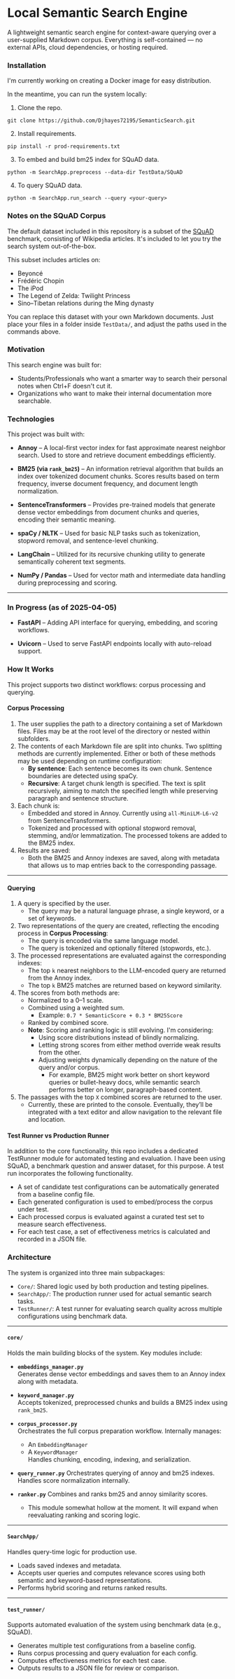 # Local Semantic Search Engine

A lightweight semantic search engine for context-aware querying over a user-supplied Markdown corpus. Everything is self-contained — no external APIs, cloud dependencies, or hosting required.


### Installation

I'm currently working on creating a Docker image for easy distribution.

In the meantime, you can run the system locally:

1. Clone the repo.
```
git clone https://github.com/Djhayes72195/SemanticSearch.git
```

2. Install requirements.
```
pip install -r prod-requirements.txt
```

3. To embed and build bm25 index for SQuAD data.
```
python -m SearchApp.preprocess --data-dir TestData/SQuAD
```

4. To query SQuAD data.
```
python -m SearchApp.run_search --query <your-query>
```

### Notes on the SQuAD Corpus

The default dataset included in this repository is a subset of the [SQuAD](https://rajpurkar.github.io/SQuAD-explorer/) benchmark, consisting of Wikipedia articles. It's included to let you try the search system out-of-the-box.

This subset includes articles on:

- Beyoncé  
- Frédéric Chopin  
- The iPod  
- The Legend of Zelda: Twilight Princess  
- Sino–Tibetan relations during the Ming dynasty

You can replace this dataset with your own Markdown documents. Just place your files in a folder inside `TestData/`, and adjust the paths used in the commands above.


### Motivation

This search engine was built for:
- Students/Professionals who want a smarter way to search their personal notes when Ctrl+F doesn't cut it.
- Organizations who want to make their internal documentation more searchable.

### Technologies

This project was built with:

- **Annoy** – A local-first vector index for fast approximate nearest neighbor search. Used to store and retrieve document embeddings efficiently.

- **BM25 (via `rank_bm25`)** – An information retrieval algorithm that builds an index over tokenized document chunks. Scores results based on term frequency, inverse document frequency, and document length normalization.

- **SentenceTransformers** –  Provides pre-trained models that generate dense vector embeddings from document chunks and queries, encoding their semantic meaning.

- **spaCy / NLTK** – Used for basic NLP tasks such as tokenization, stopword removal, and sentence-level chunking.

- **LangChain** – Utilized for its recursive chunking utility to generate semantically coherent text segments.

- **NumPy / Pandas** – Used for vector math and intermediate data handling during preprocessing and scoring.

---

### In Progress (as of 2025-04-05)

- **FastAPI** – Adding API interface for querying, embedding, and scoring workflows.

- **Uvicorn** – Used to serve FastAPI endpoints locally with auto-reload support.


### How It Works

This project supports two distinct workflows: corpus processing and querying.


#### Corpus Processing

1. The user supplies the path to a directory containing a set of Markdown files. Files may be at the root level of the directory or nested within subfolders.
2. The contents of each Markdown file are split into chunks. Two splitting methods are currently implemented. Either or both of these methods may be used depending on runtime configuration:
   - **By sentence**: Each sentence becomes its own chunk. Sentence boundaries are detected using spaCy.
   - **Recursive**: A target chunk length is specified. The text is split recursively, aiming to match the specified length while preserving paragraph and sentence structure.
3. Each chunk is:
   - Embedded and stored in Annoy. Currently using `all-MiniLM-L6-v2` from SentenceTransformers.
   - Tokenized and processed with optional stopword removal, stemming, and/or lemmatization. The processed tokens are added to the BM25 index.
4. Results are saved:
   - Both the BM25 and Annoy indexes are saved, along with metadata that allows us to map entries back to the corresponding passage.

---

#### Querying

1. A query is specified by the user.
   - The query may be a natural language phrase, a single keyword, or a set of keywords.
2. Two representations of the query are created, reflecting the encoding process in **Corpus Processing**:
   - The query is encoded via the same language model.
   - The query is tokenized and optionally filtered (stopwords, etc.).
3. The processed representations are evaluated against the corresponding indexes:
   - The top `k` nearest neighbors to the LLM-encoded query are returned from the Annoy index.
   - The top `k` BM25 matches are returned based on keyword similarity.
4. The scores from both methods are:
   - Normalized to a 0–1 scale.
   - Combined using a weighted sum.
     - Example: `0.7 * SemanticScore + 0.3 * BM25Score`
   - Ranked by combined score.
   - **Note**: Scoring and ranking logic is still evolving. I'm considering:
     - Using score distributions instead of blindly normalizing.
     - Letting strong scores from either method override weak results from the other.
     - Adjusting weights dynamically depending on the nature of the query and/or corpus.
       - For example, BM25 might work better on short keyword queries or bullet-heavy docs, while semantic search performs better on longer, paragraph-based content.
5. The passages with the top `X` combined scores are returned to the user.
   - Currently, these are printed to the console. Eventually, they’ll be integrated with a text editor and allow navigation to the relevant file and location.


#### Test Runner vs Production Runner

In addition to the core functionality, this repo includes a dedicated TestRunner module for automated testing and evaluation. I have been using SQuAD, a benchmark question and answer dataset, for this purpose. A test run incorporates the following functionality.

- A set of candidate test configurations can be automatically generated from a baseline config file.
- Each generated configuration is used to embed/process the corpus under test.
- Each processed corpus is evaluated against a curated test set to measure search effectiveness. 
- For each test case, a set of effectiveness metrics is calculated and recorded in a JSON file.

        
### Architecture

The system is organized into three main subpackages:

- `Core/`: Shared logic used by both production and testing pipelines.
- `SearchApp/`: The production runner used for actual semantic search tasks.
- `TestRunner/`: A test runner for evaluating search quality across multiple configurations using benchmark data.

---

#### `core/`

Holds the main building blocks of the system. Key modules include:

- **`embeddings_manager.py`**  
  Generates dense vector embeddings and saves them to an Annoy index along with metadata.

- **`keyword_manager.py`**  
  Accepts tokenized, preprocessed chunks and builds a BM25 index using `rank_bm25`.

- **`corpus_processor.py`**  
  Orchestrates the full corpus preparation workflow. Internally manages:
  - An `EmbeddingManager`
  - A `KeywordManager`  
  Handles chunking, encoding, indexing, and serialization.

- **`query_runner.py`**
  Orchestrates querying of annoy and bm25 indexes.
  Handles score normalization internally.

- **`ranker.py`**
  Combines and ranks bm25 and annoy similarity scores.
  - This module somewhat hollow at the moment. It will expand when reevaluating ranking and scoring logic.

---

#### `SearchApp/`

Handles query-time logic for production use.

- Loads saved indexes and metadata.
- Accepts user queries and computes relevance scores using both semantic and keyword-based representations.
- Performs hybrid scoring and returns ranked results.
---

#### `test_runner/`

Supports automated evaluation of the system using benchmark data (e.g., SQuAD).

- Generates multiple test configurations from a baseline config.
- Runs corpus processing and query evaluation for each config.
- Computes effectiveness metrics for each test case.
- Outputs results to a JSON file for review or comparison.

    

